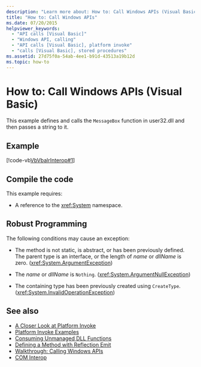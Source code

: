```yaml
---
description: "Learn more about: How to: Call Windows APIs (Visual Basic)"
title: "How to: Call Windows APIs"
ms.date: 07/20/2015
helpviewer_keywords: 
  - "API calls [Visual Basic]"
  - "Windows API, calling"
  - "API calls [Visual Basic], platform invoke"
  - "calls [Visual Basic], stored procedures"
ms.assetid: 27d75f0a-54ab-4ee1-b91d-43513a19b12d
ms.topic: how-to
---
```

# How to: Call Windows APIs (Visual Basic)

This example defines and calls the `MessageBox` function in user32.dll and then passes a string to it.  
  
## Example  

 [!code-vb[VbVbalrInterop#1](~/samples/snippets/visualbasic/VS_Snippets_VBCSharp/VbVbalrInterop/VB/Class1.vb#1)]  
  
## Compile the code  

 This example requires:  
  
- A reference to the <xref:System> namespace.  
  
## Robust Programming  

 The following conditions may cause an exception:  
  
- The method is not static, is abstract, or has been previously defined. The parent type is an interface, or the length of *name* or *dllName* is zero. (<xref:System.ArgumentException>)  
  
- The *name* or *dllName* is `Nothing`. (<xref:System.ArgumentNullException>)  
  
- The containing type has been previously created using `CreateType`. (<xref:System.InvalidOperationException>)  
  
## See also

- [A Closer Look at Platform Invoke](../../../framework/interop/consuming-unmanaged-dll-functions.md#a-closer-look-at-platform-invoke)
- [Platform Invoke Examples](../../../framework/interop/platform-invoke-examples.md)
- [Consuming Unmanaged DLL Functions](../../../framework/interop/consuming-unmanaged-dll-functions.md)
- [Defining a Method with Reflection Emit](/previous-versions/dotnet/netframework-4.0/w63y4d4f(v=vs.100))
- [Walkthrough: Calling Windows APIs](walkthrough-calling-windows-apis.md)
- [COM Interop](index.md)
